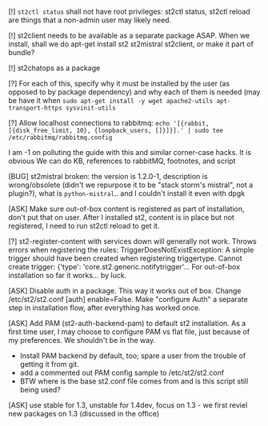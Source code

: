 [!] `st2ctl status` shall not have root privileges: st2ctl status, st2ctl reload are things that a non-admin user may likely need.

[!] st2client needs to be available as a separate package ASAP. When we install, shall we do apt-get install st2 st2mistral st2client, or make it part of bundle?

[!] st2chatops as a package

[?]  For each of this, specify why it must be installed by the user (as opposed to by package dependency) and why each of them is needed (may be have it when 
`sudo apt-get install -y wget apache2-utils apt-transport-https sysvinit-utils`

[?] Allow localhost connections to rabbitmq:
`echo '[{rabbit, [{disk_free_limit, 10}, {loopback_users, []}]}].' | sudo tee /etc/rabbitmq/rabbitmq.config`

I am -1 on polluting the guide with this and similar corner-case hacks. It is obvious We can do KB, references to rabbitMQ, footnotes, and script

[BUG] st2mistral broken: the version is 1.2.0-1, description is wrong/obsolete (didn't we repurpose it to be  "stack storm's mistral", not a plugin?), what is `python-mistral`.. and I couldn't install it even with dpgk

[ASK] Make sure out-of-box content is registered as part of installation, don't put that on user. After I installed st2, content is in place but not registered, I need to run st2ctl reload to get it. 

[?] st2-register-content with services down will generally not work. Throws errors when registering the rules: TriggerDoesNotExistException: A simple trigger should have been created when registering triggertype. Cannot create trigger: {'type': 'core.st2.generic.notifytrigger'... For out-of-box installation so far it works... by luck.

[ASK] Disable auth in a package. This way it works out of box. Change /etc/st2/st2.conf [auth] enable=False. Make "configure Auth" a separate step in installation flow, after everything has worked once. 

[ASK] Add PAM (st2-auth-backend-pam) to default st2 installation. As a first time user, I may choose to configure PAM vs flat file, just because of my preferences. We shouldn't be in the way.
   * Install PAM backend by default, too; spare a user from the trouble of getting it from git.  
   * add a commented out PAM config sample to /etc/st2/st2.conf
   * BTW where is the base st2.conf file comes from and is this script still being used? 
   
[ASK] use stable for 1.3, unstable for 1.4dev, focus on 1.3 - we first reviel new packages on 1.3 (discussed in the office)
